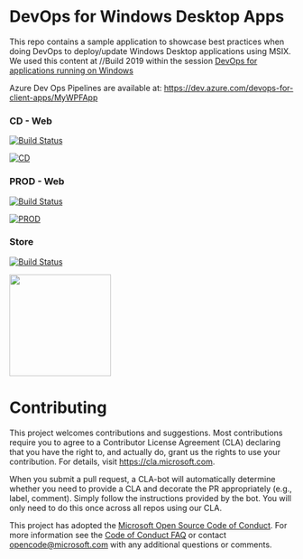 
# DevOps for Windows Desktop Apps

This repo contains a sample application to showcase best practices when doing DevOps to deploy/update Windows Desktop applications using MSIX. We used this content at //Build 2019 within the session [DevOps for applications running on Windows](https://mybuild.techcommunity.microsoft.com/sessions/77012)

Azure Dev Ops Pipelines are available at: https://dev.azure.com/devops-for-client-apps/MyWPFApp


### CD - Web 
[![Build Status](https://dev.azure.com/devops-for-client-apps/MyWPFApp/_apis/build/status/CI-build?branchName=master&jobName=Build&configuration=Build%20Channel_CD_Web)](https://dev.azure.com/devops-for-client-apps/WpfCoreApp/_build/latest?definitionId=1&branchName=master)

[![CD](https://img.shields.io/azure-devops/release/devops-for-client-apps/99e907d0-45c4-4065-9d18-a85a42d82d83/1/1.svg?style=flat-square)](https://mywpfapp.azurewebsites.net/CD/)

### PROD - Web
[![Build Status](https://dev.azure.com/devops-for-client-apps/MyWPFApp/_apis/build/status/CI-build?branchName=master&jobName=Build&configuration=Build%20Channel_Prod_Web)](https://dev.azure.com/devops-for-client-apps/WpfCoreApp/_build/latest?definitionId=1&branchName=master)

[![PROD](https://img.shields.io/azure-devops/release/devops-for-client-apps/99e907d0-45c4-4065-9d18-a85a42d82d83/1/9.svg?style=flat-square)](https://mywpfapp.z5.web.core.windows.net/Prod)

### Store
[![Build Status](https://dev.azure.com/devops-for-client-apps/MyWPFApp/_apis/build/status/CI-build?branchName=master&jobName=Build&configuration=Build%20Channel_CD_Web)](https://dev.azure.com/devops-for-client-apps/WpfCoreApp/_build/latest?definitionId=1&branchName=master)
<p>
<img src="https://assets.windowsphone.com/85864462-9c82-451e-9355-a3d5f874397a/English_get-it-from-MS_InvariantCulture_Default.png" width="180" />
</p>


# Contributing

This project welcomes contributions and suggestions.  Most contributions require you to agree to a
Contributor License Agreement (CLA) declaring that you have the right to, and actually do, grant us
the rights to use your contribution. For details, visit https://cla.microsoft.com.

When you submit a pull request, a CLA-bot will automatically determine whether you need to provide
a CLA and decorate the PR appropriately (e.g., label, comment). Simply follow the instructions
provided by the bot. You will only need to do this once across all repos using our CLA.

This project has adopted the [Microsoft Open Source Code of Conduct](https://opensource.microsoft.com/codeofconduct/).
For more information see the [Code of Conduct FAQ](https://opensource.microsoft.com/codeofconduct/faq/) or
contact [opencode@microsoft.com](mailto:opencode@microsoft.com) with any additional questions or comments.
